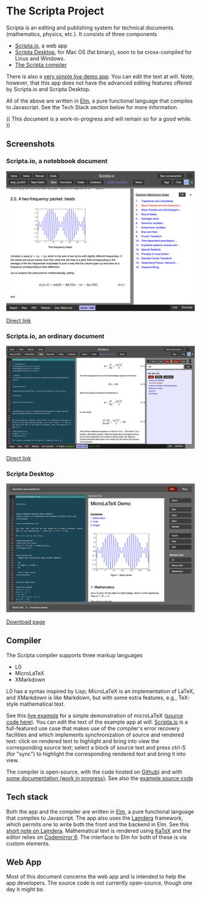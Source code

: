# The Scripta Project



Scripta is an editing and publishing system for technical
documents (mathematics, physics, etc.). It consists
of three components

- [Scripta.io](https://scripta.io), a web app
- [Scripta Desktop](https://github.com/jxxcarlson/scripta-tauri/releases), for 
  Mac OS (fat binary), soon to be cross-compiled for Linux and Windows.
- [The Scripta compiler](https://jxxcarlson.github.io/docs-scripta-compiler/) 

There is also a [very simple live demo app](https://jxxcarlson.github.io/scripta-compiler-example1/).
You can edit the text at will. Note, however, that this app 
does not have the advanced editing features offered by Scripta.io
and Scripta Desktop. 


All of the above are written in [Elm](https://elm-lang.org), a
pure functional language that compiles to Javascript.  See the 
Tech Stack  section below for more information.

(( This document is a work-in-progress and
will remain so for a good while. ))

## Screenshots

### Scripta.io, a notebbook document

![screenshot-editor-closed](image/scripta-qm-wave-packet.png)

[Direct link](https://scripta.io/s/jxxcarlson:wave-packets-dispersion)

### Scripta.io, an ordinary document

![screenshot-editor-open](image/harmonic.png)

[Direct link](https://scripta.io/s/jxxcarlson:harmonic-oscillator)

### Scripta Desktop

![Scripta Desktop](image/scripta-desktop.png)

[Download page](https://jxxcarlson.github.io/docs-scripta-compiler/)

## Compiler

The Scripta compiler supports three markup languages

- L0
- MicroLaTeX
- XMarkdown

L0 has a syntax inspired by Lisp; MicroLaTeX is
an implementation of LaTeX, and XMarkdown is
like Markdown, but with some extra features,
e.g., TeX-style mathematical text.

See this  [live example](https://jxxcarlson.github.io/scripta-compiler-example1/)
for a simple demonstration of microLaTeX 
([source code here](https://github.com/jxxcarlson/scripta-compiler/tree/main/Example1)). You can edit the text of the example app at will.
[Scripta.io](https://scripta.io) is a full-featured use case that
makes use of the compiler's error recovery facilities and which implements
synchronization of source and rendered text: click on rendered text to 
highlight and bring into view the corresponding source text; select
a block of source text and press ctrl-S (for "sync") to highlight the 
corresponding rendered text and bring it into view.


The compiler is open-source, with the code hosted on [Github](https://github.com/jxxcarlson/scripta-compiler))
and with [some documentation (work in progress)](https://jxxcarlson.github.io/docs-scripta-compiler/).
See also the [example source code](https://github.com/jxxcarlson/scripta-compiler/tree/main/Example1)

## Tech stack

Both the app and the compiler are written in 
[Elm](https://elm-lang.org), a pure functional language
that compiles to Javascript.  The app also uses
the [Lamdera](https://lamdera.com/) framework, which
permits one to write both the front and the backend in
Elm.  See this [short note on Lamdera](/docs-scripta-app/lamdera/).
Mathematical text is rendered using [KaTeX](https://katex.org) and
the editor relies on [Codemirror 6](https://codemirror.net/6/).
The interface to Elm for both of these is via custom elements.

## Web App

Most of this document concerns the web app and is 
intended to help the app developers.
The source code is not currently open-source, though
one day it might be.
